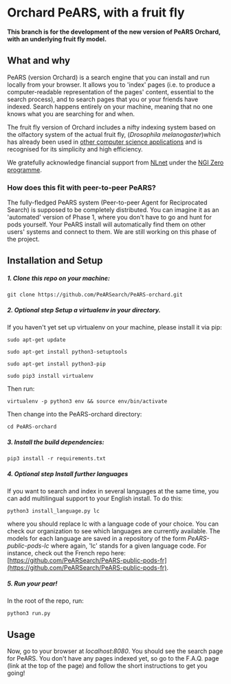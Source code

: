 <!--
SPDX-FileCopyrightText: 2022 Aurelie Herbelot, <aurelie.herbelot@unitn.it>, 

SPDX-License-Identifier: AGPL-3.0-only
-->

# Orchard PeARS, with a fruit fly

**This branch is for the development of the new version of PeARS Orchard, with an underlying fruit fly model.**

## What and why

PeARS (version Orchard) is a search engine that you can install and run locally from your browser. It allows you to 'index' pages (i.e. to produce a computer-readable representation of the pages' content, essential to the search process), and to search pages that you or your friends have indexed. Search happens entirely on your machine, meaning that no one knows what you are searching for and when.

The fruit fly version of Orchard includes a nifty indexing system based on the olfactory system of the actual fruit fly, (*Drosophila melanogaster*)which has already been used in [other computer science applications](https://science.sciencemag.org/content/358/6364/793.abstract) and is recognised for its simplicity and high efficiency.

We gratefully acknowledge financial support from [NLnet](https://nlnet.nl/) under the [NGI Zero programme](https://nlnet.nl/NGI0/).


### How does this fit with peer-to-peer PeARS?

The fully-fledged PeARS system (Peer-to-peer Agent for Reciprocated Search) is supposed to be completely distributed. You can imagine it as an 'automated' version of Phase 1, where you don't have to go and hunt for pods yourself. Your PeARS install will automatically find them on other users' systems and connect to them. We are still working on this phase of the project.


## Installation and Setup


##### 1. Clone this repo on your machine:

    git clone https://github.com/PeARSearch/PeARS-orchard.git


##### 2. **Optional step** Setup a virtualenv in your directory.

If you haven't yet set up virtualenv on your machine, please install it via pip:

    sudo apt-get update

    sudo apt-get install python3-setuptools

    sudo apt-get install python3-pip

    sudo pip3 install virtualenv

Then run:

    virtualenv -p python3 env && source env/bin/activate

Then change into the PeARS-orchard directory:

    cd PeARS-orchard

##### 3. Install the build dependencies:

    pip3 install -r requirements.txt

##### 4. **Optional step** Install further languages


If you want to search and index in several languages at the same time, you can add multilingual support to your English install. To do this:

    python3 install_language.py lc

where you should replace lc with a language code of your choice. You can check our organization to see which languages are currently available. The models for each language are saved in a repository of the form *PeARS-public-pods-lc* where again, 'lc' stands for a given language code. For instance, check out the French repo here: [https://github.com/PeARSearch/PeARS-public-pods-fr](https://github.com/PeARSearch/PeARS-public-pods-fr).

##### 5. Run your pear!

In the root of the repo, run:

    python3 run.py



## Usage

Now, go to your browser at *localhost:8080*. You should see the search page for PeARS. You don't have any pages indexed yet, so go to the F.A.Q. page (link at the top of the page) and follow the short instructions to get you going!

